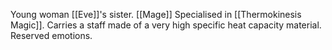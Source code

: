 Young woman
[[Eve]]'s sister.
[[Mage]]
Specialised in [[Thermokinesis Magic]].
Carries a staff made of a very high specific heat capacity material.
Reserved emotions.